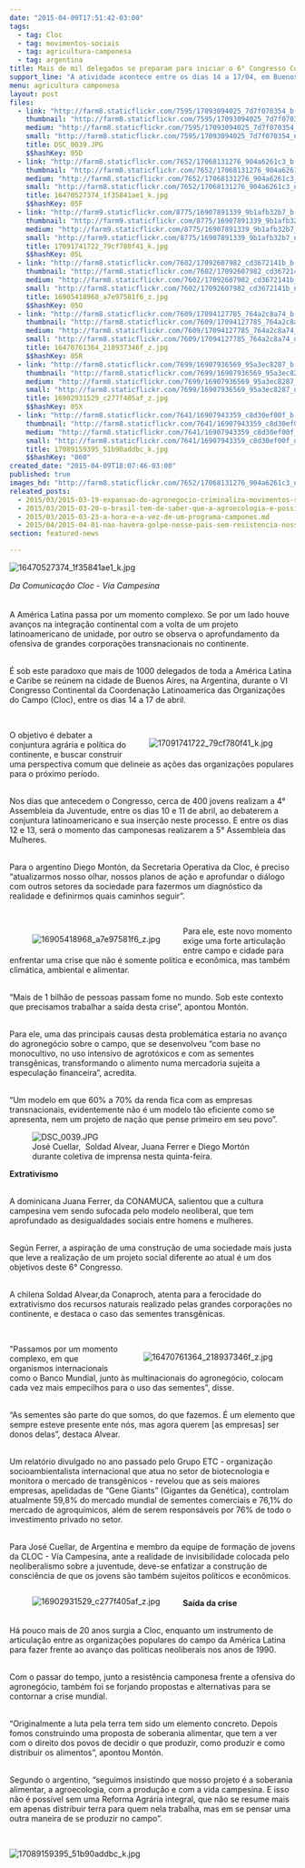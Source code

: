 ```yaml
---
date: "2015-04-09T17:51:42-03:00"
tags:
  - tag: Cloc
  - tag: movimentos-sociais
  - tag: agricultura-camponesa
  - tag: argentina
title: Mais de mil delegados se preparam para iniciar o 6° Congresso Continental da Cloc
support_line: "A atividade acontece entre os dias 14 a 17/04, em Buenos Aires, na Argentina. A partir desta quinta, juventude e mulheres camponesas já iniciam as atividades."
menu: agricultura camponesa
layout: post
files:
  - link: "http://farm8.staticflickr.com/7595/17093094025_7d7f070354_b.jpg"
    thumbnail: "http://farm8.staticflickr.com/7595/17093094025_7d7f070354_t.jpg"
    medium: "http://farm8.staticflickr.com/7595/17093094025_7d7f070354_z.jpg"
    small: "http://farm8.staticflickr.com/7595/17093094025_7d7f070354_n.jpg"
    title: DSC_0039.JPG
    $$hashKey: 05D
  - link: "http://farm8.staticflickr.com/7652/17068131276_904a6261c3_b.jpg"
    thumbnail: "http://farm8.staticflickr.com/7652/17068131276_904a6261c3_t.jpg"
    medium: "http://farm8.staticflickr.com/7652/17068131276_904a6261c3_z.jpg"
    small: "http://farm8.staticflickr.com/7652/17068131276_904a6261c3_n.jpg"
    title: 16470527374_1f35841ae1_k.jpg
    $$hashKey: 05F
  - link: "http://farm9.staticflickr.com/8775/16907891339_9b1afb32b7_b.jpg"
    thumbnail: "http://farm9.staticflickr.com/8775/16907891339_9b1afb32b7_t.jpg"
    medium: "http://farm9.staticflickr.com/8775/16907891339_9b1afb32b7_z.jpg"
    small: "http://farm9.staticflickr.com/8775/16907891339_9b1afb32b7_n.jpg"
    title: 17091741722_79cf780f41_k.jpg
    $$hashKey: 05L
  - link: "http://farm8.staticflickr.com/7602/17092607982_cd3672141b_b.jpg"
    thumbnail: "http://farm8.staticflickr.com/7602/17092607982_cd3672141b_t.jpg"
    medium: "http://farm8.staticflickr.com/7602/17092607982_cd3672141b_z.jpg"
    small: "http://farm8.staticflickr.com/7602/17092607982_cd3672141b_n.jpg"
    title: 16905418968_a7e97581f6_z.jpg
    $$hashKey: 05O
  - link: "http://farm8.staticflickr.com/7609/17094127785_764a2c8a74_b.jpg"
    thumbnail: "http://farm8.staticflickr.com/7609/17094127785_764a2c8a74_t.jpg"
    medium: "http://farm8.staticflickr.com/7609/17094127785_764a2c8a74_z.jpg"
    small: "http://farm8.staticflickr.com/7609/17094127785_764a2c8a74_n.jpg"
    title: 16470761364_218937346f_z.jpg
    $$hashKey: 05R
  - link: "http://farm8.staticflickr.com/7699/16907936569_95a3ec8287_b.jpg"
    thumbnail: "http://farm8.staticflickr.com/7699/16907936569_95a3ec8287_t.jpg"
    medium: "http://farm8.staticflickr.com/7699/16907936569_95a3ec8287_z.jpg"
    small: "http://farm8.staticflickr.com/7699/16907936569_95a3ec8287_n.jpg"
    title: 16902931529_c277f405af_z.jpg
    $$hashKey: 05X
  - link: "http://farm8.staticflickr.com/7641/16907943359_c8d30ef00f_b.jpg"
    thumbnail: "http://farm8.staticflickr.com/7641/16907943359_c8d30ef00f_t.jpg"
    medium: "http://farm8.staticflickr.com/7641/16907943359_c8d30ef00f_z.jpg"
    small: "http://farm8.staticflickr.com/7641/16907943359_c8d30ef00f_n.jpg"
    title: 17089159395_51b90addbc_k.jpg
    $$hashKey: "060"
created_date: "2015-04-09T18:07:46-03:00"
published: true
images_hd: "http://farm8.staticflickr.com/7652/17068131276_904a6261c3_n.jpg"
releated_posts:
  - 2015/03/2015-03-19-expansao-do-agronegocio-criminaliza-movimentos-sociais-no-paraguai.md
  - 2015/03/2015-03-20-o-brasil-tem-de-saber-que-a-agroecologia-e-possivel-afirma-dilma-rousseff.md
  - 2015/03/2015-03-23-a-hora-e-a-vez-de-um-programa-campones.md
  - 2015/04/2015-04-01-nao-havera-golpe-nesse-pais-sem-resistencia-nossos-movimentos-nao-formaram-covardes-afirma-gilmar-mauro.md
section: featured-news

---
```

<p><img alt="16470527374_1f35841ae1_k.jpg" src="http://farm8.staticflickr.com/7652/17068131276_904a6261c3_b.jpg" /></p>

<p><em style="line-height: 20.7999992370605px;">Da Comunica&ccedil;&atilde;o Cloc - Via Campesina</em></p>

<p><br />
A Am&eacute;rica Latina passa por um momento complexo. Se por um lado houve avan&ccedil;os na integra&ccedil;&atilde;o continental com a volta de um projeto latinoamericano de unidade, por outro se observa o aprofundamento da ofensiva de grandes corpora&ccedil;&otilde;es transnacionais no continente.</p>

<p><br />
&Eacute; sob este paradoxo que mais de 1000 delegados de toda a Am&eacute;rica Latina e Caribe se re&uacute;nem na cidade de Buenos Aires, na Argentina, durante o VI Congresso Continental da Coordena&ccedil;&atilde;o Latinoamerica das Organiza&ccedil;&otilde;es do Campo (Cloc), entre os dias 14 a 17 de abril.</p>

<p>&nbsp;</p>

<figure class="image" style="float:right"><img alt="17091741722_79cf780f41_k.jpg" src="http://farm9.staticflickr.com/8775/16907891339_9b1afb32b7_b.jpg" />
<figcaption></figcaption>
</figure>

<p>O objetivo &eacute; debater a conjuntura agr&aacute;ria e pol&iacute;tica do continente, e buscar construir uma perspectiva comum que delineie as a&ccedil;&otilde;es das organiza&ccedil;&otilde;es populares para o pr&oacute;ximo per&iacute;odo.</p>

<p><br />
Nos dias que antecedem o Congresso, cerca de 400 jovens realizam a 4&deg; Assembleia da Juventude, entre os dias 10 e 11 de abril, ao debaterem a conjuntura latinoamericano e sua inser&ccedil;&atilde;o neste processo. E entre os dias 12 e 13, ser&aacute; o momento&nbsp;das camponesas realizarem a 5&deg; Assembleia das Mulheres.&nbsp;</p>

<p><br />
Para o argentino Diego Mont&oacute;n, da Secretaria Operativa da Cloc, &eacute; preciso &ldquo;atualizarmos nosso olhar, nossos planos de a&ccedil;&atilde;o e aprofundar o di&aacute;logo com outros setores da sociedade para fazermos um diagn&oacute;stico da realidade e definirmos quais caminhos seguir&rdquo;.</p>

<p>&nbsp;</p>

<figure class="image" style="float:left"><img alt="16905418968_a7e97581f6_z.jpg" src="http://farm8.staticflickr.com/7602/17092607982_cd3672141b_b.jpg" />
<figcaption></figcaption>
</figure>

<p>Para ele, este novo momento exige uma forte articula&ccedil;&atilde;o entre campo e cidade para enfrentar uma crise que n&atilde;o &eacute; somente pol&iacute;tica e econ&ocirc;mica, mas tamb&eacute;m clim&aacute;tica, ambiental e alimentar.</p>

<p><br />
&ldquo;Mais de 1 bilh&atilde;o de pessoas passam fome no mundo. Sob este contexto que precisamos trabalhar a sa&iacute;da desta crise&rdquo;, apontou Mont&oacute;n.</p>

<p><br />
Para ele, uma das principais causas desta problem&aacute;tica estaria no avan&ccedil;o do agroneg&oacute;cio sobre o campo, que se desenvolveu &ldquo;com base no monocultivo, no uso intensivo de agrot&oacute;xicos e com as sementes transg&ecirc;nicas, transformando o alimento numa mercadoria sujeita a especula&ccedil;&atilde;o financeira&rdquo;, acredita.</p>

<p><br />
&ldquo;Um modelo em que 60% a 70% da renda fica com as empresas transnacionais, evidentemente n&atilde;o &eacute; um modelo t&atilde;o eficiente como se apresenta, nem um projeto de na&ccedil;&atilde;o que pense primeiro em seu povo&rdquo;.</p>

<figure class="image"><img alt="DSC_0039.JPG" src="http://farm8.staticflickr.com/7595/17093094025_7d7f070354_b.jpg" />
<figcaption>Jos&eacute; Cuellar,&nbsp;&nbsp;Soldad Alvear,&nbsp;Juana Ferrer e Diego Mort&oacute;n durante coletiva de imprensa nesta quinta-feira.</figcaption>
</figure>

<p><strong>Extrativismo</strong></p>

<p><br />
A dominicana Juana Ferrer, da&nbsp;CONAMUCA,&nbsp;salientou que a cultura campesina vem sendo sufocada pelo modelo neoliberal, que tem aprofundado as desigualdades sociais entre homens e mulheres.</p>

<p><br />
Seg&uacute;n Ferrer, a aspira&ccedil;&atilde;o de uma constru&ccedil;&atilde;o de uma sociedade mais justa que leve a realiza&ccedil;&atilde;o de um projeto social diferente ao atual &eacute; um dos objetivos deste 6&deg; Congresso.</p>

<p><br />
A chilena Soldad Alvear,da Conaproch, atenta para a ferocidade do extrativismo dos recursos naturais realizado pelas grandes corpora&ccedil;&otilde;es no continente, e destaca o caso das sementes transg&ecirc;nicas.</p>

<p>&nbsp;</p>

<figure class="image" style="float:right"><img alt="16470761364_218937346f_z.jpg" src="http://farm8.staticflickr.com/7609/17094127785_764a2c8a74_b.jpg" />
<figcaption></figcaption>
</figure>

<p>&quot;Passamos por um momento complexo, em que organismos internacionais como o Banco Mundial, junto &agrave;s multinacionais do agroneg&oacute;cio, colocam cada vez mais empecilhos para o uso das sementes&rdquo;, disse.</p>

<p><br />
&ldquo;As sementes s&atilde;o parte do que somos, do que fazemos. &Eacute; um elemento que sempre esteve presente ente n&oacute;s, mas agora querem [as empresas]&nbsp;ser donos delas&rdquo;, destaca Alvear.</p>

<p><br />
Um relat&oacute;rio divulgado no ano passado pelo Grupo ETC - organiza&ccedil;&atilde;o socioambientalista internacional que atua no setor de biotecnologia e monitora o mercado de transg&ecirc;nicos - revelou que as seis maiores empresas, apelidadas de &ldquo;Gene Giants&rdquo; (Gigantes da Gen&eacute;tica), controlam atualmente 59,8% do mercado mundial de sementes comerciais e 76,1% do mercado de agroqu&iacute;micos, al&eacute;m de serem respons&aacute;veis por 76% de todo o investimento privado no setor.</p>

<p><br />
Para Jos&eacute; Cuellar, de Argentina e membro da equipe de forma&ccedil;&atilde;o de jovens da CLOC - V&iacute;a Campesina, ante a realidade de invisibilidade colocada pelo neoliberalismo sobre a juventude, deve-se enfatizar a constru&ccedil;&atilde;o de consci&ecirc;ncia de que os jovens s&atilde;o tamb&eacute;m sujeitos pol&iacute;ticos e econ&ocirc;micos.</p>

<figure class="image" style="float:left"><img alt="16902931529_c277f405af_z.jpg" src="http://farm8.staticflickr.com/7699/16907936569_95a3ec8287_b.jpg" />
<figcaption></figcaption>
</figure>

<p><br />
<strong>Sa&iacute;da da crise</strong></p>

<p><br />
H&aacute; pouco mais de 20 anos surgia a Cloc, enquanto um instrumento de articula&ccedil;&atilde;o entre as organiza&ccedil;&otilde;es populares do campo da Am&eacute;rica Latina para fazer frente ao avan&ccedil;o das pol&iacute;ticas neoliberais nos anos de 1990.</p>

<p><br />
Com o passar do tempo, junto a resist&ecirc;ncia camponesa frente a ofensiva do agroneg&oacute;cio, tamb&eacute;m foi se forjando propostas e alternativas para se contornar a crise mundial.</p>

<p><br />
&ldquo;Originalmente a luta pela terra tem sido um elemento concreto. Depois fomos construindo uma proposta de soberania alimentar, que tem a ver com o direito dos povos de decidir o que produzir, como produzir e como distribuir os alimentos&rdquo;, apontou Mont&oacute;n.&nbsp;</p>

<p><br />
Segundo o argentino, &ldquo;seguimos insistindo que nosso projeto &eacute; a soberania alimentar, a agroecologia, com a produ&ccedil;&atilde;o e com a vida campesina. E isso n&atilde;o &eacute; poss&iacute;vel sem uma Reforma Agr&aacute;ria integral, que n&atilde;o se resume mais em apenas distribuir terra para quem nela trabalha, mas em se pensar uma outra maneira de se produzir no campo&rdquo;.</p>

<p>&nbsp;</p>

<p><img alt="17089159395_51b90addbc_k.jpg" src="http://farm8.staticflickr.com/7641/16907943359_c8d30ef00f_b.jpg" /></p>
